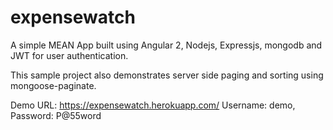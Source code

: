 # expensewatch
A simple MEAN App built using Angular 2, Nodejs, Expressjs, mongodb and JWT for user authentication. 

This sample project also demonstrates server side paging and sorting using mongoose-paginate.

Demo URL: https://expensewatch.herokuapp.com/
Username: demo, Password: P@55word
